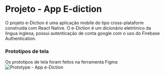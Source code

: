 # Projeto - App E-diction
O projeto e-Diction é uma aplicação mobile do tipo cross-plataform construída com React Native.
O e-Diction é um dicionário eletrônico da lingua inglesa, possui autenticação de conta google com o uso do Firebase Authentication.

### Prototipos de tela
Os prototipos de tela foram feitos na ferramenta Figma
![Prototype - App e-Diction](https://user-images.githubusercontent.com/95222294/195188106-aa3baf9b-7b00-4e3c-9ba3-b93496c167b0.jpg)
